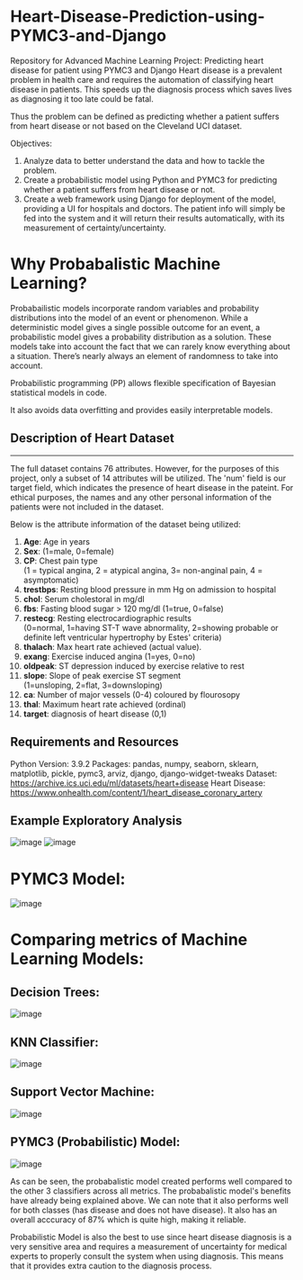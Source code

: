 # Heart-Disease-Prediction-using-PYMC3-and-Django
Repository for Advanced Machine Learning Project: Predicting heart disease for patient using PYMC3 and Django
Heart disease is a prevalent problem in health care and requires the automation of classifying heart disease in patients. This speeds up the diagnosis process which saves lives as diagnosing it too late could be fatal.

Thus the problem can be defined as predicting whether a patient suffers from heart disease or not based on the Cleveland UCI dataset.

Objectives:
1. Analyze data to better understand the data and how to tackle the problem.
2. Create a probabilistic model using Python and PYMC3 for predicting whether a patient suffers from heart disease or not.
3. Create a web framework using Django for deployment of the model, providing a UI for hospitals and doctors. The patient info will simply be fed into the system and it will return their results automatically, with its measurement of certainty/uncertainty.

# Why Probabalistic Machine Learning?
Probabailistic models incorporate random variables and probability distributions into the model of an event or phenomenon. While a deterministic model gives a single possible outcome for an event, a probabilistic model gives a probability distribution as a solution. These models take into account the fact that we can rarely know everything about a situation. There’s nearly always an element of randomness to take into account.

Probabilistic programming (PP) allows flexible specification of Bayesian statistical models in code.

It also avoids data overfitting and provides easily interpretable models.

## Description of Heart Dataset
----
The full dataset contains 76 attributes. However, for the purposes of this project, only a subset of 14 attributes will be utilized. The 'num' field is our target field, which indicates the presence of heart disease in the pateint. 
For ethical purposes, the names and any other personal information of the patients were not included in the dataset.

Below is the attribute information of the dataset being utilized:
<br/>
1. **Age**: Age in years
2. **Sex**: (1=male, 0=female)
3. **CP**: Chest pain type 
   <br/>(1 = typical angina, 2 = atypical angina, 3= non-anginal pain, 4 = asymptomatic)
4. **trestbps**: Resting blood pressure in mm Hg on admission to hospital
5. **chol**: Serum cholestoral in mg/dl
6. **fbs**: Fasting blood sugar > 120 mg/dl (1=true, 0=false)
7. **restecg**: Resting electrocardiographic results 
   <br/>(0=normal, 1=having ST-T wave abnormality, 2=showing probable or definite left ventricular hypertrophy by Estes' criteria)
8. **thalach**: Max heart rate achieved (actual value).
9. **exang**: Exercise induced angina (1=yes, 0=no)
10. **oldpeak**: ST depression induced by exercise relative to rest
11. **slope**: Slope of peak exercise ST segment
    <br/>(1=unsloping, 2=flat, 3=downsloping)
12. **ca**: Number of major vessels (0-4) coloured by flourosopy
13. **thal**: Maximum heart rate achieved (ordinal)
14. **target**: diagnosis of heart disease (0,1)

## Requirements and Resources

Python Version: 3.9.2
Packages: pandas, numpy, seaborn, sklearn, matplotlib, pickle, pymc3, arviz, django, django-widget-tweaks
Dataset: https://archive.ics.uci.edu/ml/datasets/heart+disease
Heart Disease: https://www.onhealth.com/content/1/heart_disease_coronary_artery

## Example Exploratory Analysis
![image](https://github.com/TarynNicole/Heart-Disease-Prediction-using-PYMC3-and-Django/assets/70257895/e2d0040a-5ee1-4bbb-8a42-497dbd98560d)
![image](https://github.com/TarynNicole/Heart-Disease-Prediction-using-PYMC3-and-Django/assets/70257895/ffc46ec4-391a-42ae-895e-c7b687fe2988)

# PYMC3 Model:

![image](https://github.com/TarynNicole/Heart-Disease-Prediction-using-PYMC3-and-Django/assets/70257895/9dc53955-3b1c-4484-a68a-c9ce690f2479)

# Comparing metrics of Machine Learning Models:
## Decision Trees:

![image](https://github.com/TarynNicole/Heart-Disease-Prediction-using-PYMC3-and-Django/assets/70257895/ef75883d-479e-43ac-84b5-c4450502a3b4)


## KNN Classifier:
![image](https://github.com/TarynNicole/Heart-Disease-Prediction-using-PYMC3-and-Django/assets/70257895/bf3aae44-9e60-44ae-9952-b3878fb655e9)


## Support Vector Machine:

![image](https://github.com/TarynNicole/Heart-Disease-Prediction-using-PYMC3-and-Django/assets/70257895/16448af4-0fff-4f2e-8896-435c290cb550)


## PYMC3 (Probabilistic) Model:

![image](https://github.com/TarynNicole/Heart-Disease-Prediction-using-PYMC3-and-Django/assets/70257895/cae6ede2-178f-4c1e-9a3c-30faa7016a6f)


As can be seen, the probabalistic model created performs well compared to the other 3 classifiers across all metrics. The probabalistic model's benefits have already being explained above. We can note that it also performs well for both classes (has disease and does not have disease). It also has an overall acccuracy of 87% which is quite high, making it reliable.

Probabilistic Model is also the best to use since heart disease diagnosis is a very sensitive area and requires a measurement of uncertainty for medical experts to properly consult the system when using diagnosis. This means that it provides extra caution to the diagnosis process.

